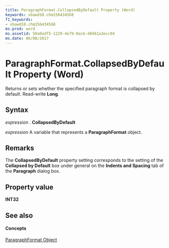 ```yaml
---
title: ParagraphFormat.CollapsedByDefault Property (Word)
keywords: vbawd10.chm156434568
f1_keywords:
- vbawd10.chm156434568
ms.prod: word
ms.assetid: 50a0adf5-1229-4e79-0acb-d8461a3ecc94
ms.date: 06/08/2017
---
```



# ParagraphFormat.CollapsedByDefault Property (Word)

Returns or sets whether the specified paragraph format is collapsed by default. Read-write  **Long**.


## Syntax

 _expression_ . **CollapsedByDefault**

 _expression_ A variable that represents a **ParagraphFormat** object.


## Remarks

The  **CollapsedByDefault** property setting corresponds to the setting of the **Collapsed by Default** box under general on the **Indents and Spacing** tab of the **Paragraph** dialog box.


## Property value

 **INT32**


## See also


#### Concepts


[ParagraphFormat Object](Word.ParagraphFormat.md)

